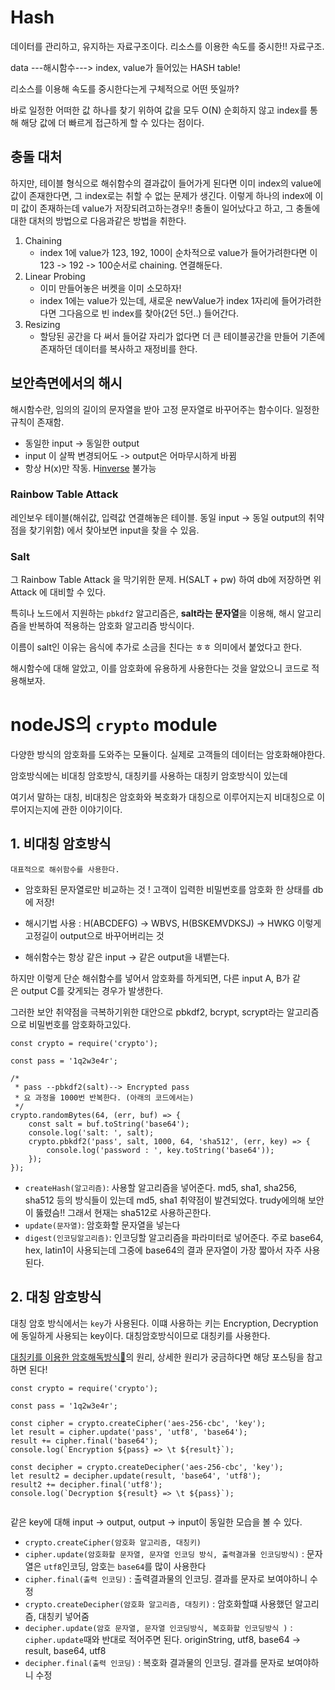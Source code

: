 # Hash

데이터를 관리하고, 유지하는 자료구조이다. 리소스를 이용한 속도를 중시한!! 자료구조.

data ---해시함수---> index, value가 들어있는 HASH table!

리소스를 이용해 속도를 중시한다는게 구체적으로 어떤 뜻일까?

바로 일정한 어떠한 값 하나를 찾기 위하여 값을 모두 O(N) 순회하지 않고 index를 통해 해당 값에 더 빠르게 접근하게 할 수 있다는 점이다.

## 충돌 대처

하지만, 테이블 형식으로 해쉬함수의 결과값이 들어가게 된다면 이미 index의 value에 값이 존재한다면, 그 index로는 취할 수 없는 문제가 생긴다. 이렇게 하나의 index에 이미 값이 존재하는데 value가 저장되려고하는경우!! 충돌이 일어났다고 하고, 그 충돌에 대한 대처의 방법으로 다음과같은 방법을 취한다.

1. Chaining
    - index 1에 value가 123, 192, 100이 순차적으로 value가 들어가려한다면 이 123 -> 192 -> 100순서로 chaining. 연결해둔다.
2. Linear Probing
    - 이미 만들어놓은 버켓을 이미 소모하자!
    - index 1에는 value가 있는데, 새로운 newValue가 index 1자리에 들어가려한다면 그다음으로 빈 index를 찾아(2던 5던..) 들어간다.
3. Resizing
    - 할당된 공간을 다 써서 들어갈 자리가 없다면 더 큰 테이블공간을 만들어 기존에 존재하던 데이터를 복사하고 재정비를 한다.

## 보안측면에서의 해시

해시함수란, 임의의 길이의 문자열을 받아 고정 문자열로 바꾸어주는 함수이다. 일정한 규칙이 존재함.

-   동일한 input -> 동일한 output
-   input 이 살짝 변경되어도 -> output은 어마무시하게 바뀜
-   항상 H(x)만 작동. H[inverse](x) 불가능

### Rainbow Table Attack

레인보우 테이블(해쉬값, 입력값 연결해놓은 테이블. 동일 input -> 동일 output의 취약점을 찾기위함) 에서 찾아보면 input을 찾을 수 있음.

### Salt

그 Rainbow Table Attack 을 막기위한 문제. H(SALT + pw) 하여 db에 저장하면 위 Attack 에 대비할 수 있다.

특히나 노드에서 지원하는 `pbkdf2` 알고리즘은, **salt라는 문자열**을 이용해, 해시 알고리즘을 반복하여 적용하는 암호화 알고리즘 방식이다.

이름이 salt인 이유는 음식에 추가로 소금을 친다는 ㅎㅎ 의미에서 붙었다고 한다.

해시함수에 대해 알았고, 이를 암호화에 유용하게 사용한다는 것을 알았으니 코드로 적용해보자.

# nodeJS의 `crypto` module

다양한 방식의 암호화를 도와주는 모듈이다. 실제로 고객들의 데이터는 암호화해야한다.

암호방식에는 비대칭 암호방식, 대칭키를 사용하는 대칭키 암호방식이 있는데

여기서 말하는 대칭, 비대칭은 암호화와 복호화가 대칭으로 이루어지는지 비대칭으로 이루어지는지에 관한 이야기이다.

## 1. 비대칭 암호방식

    대표적으로 해쉬함수를 사용한다.

-   암호화된 문자열로만 비교하는 것 ! 고객이 입력한 비밀번호를 암호화 한 상태를 db에 저장!
-   해시기법 사용 : H(ABCDEFG) -> WBVS, H(BSKEMVDKSJ) -> HWKG 이렇게 고정길이 output으로 바꾸어버리는 것

-   해쉬함수는 항상 같은 input -> 같은 output을 내뱉는다.

하지만 이렇게 단순 해쉬함수를 넣어서 암호화를 하게되면, 다른 input A, B가 같은 output C를 갖게되는 경우가 발생한다.

그러한 보안 취약점을 극복하기위한 대안으로 pbkdf2, bcrypt, scrypt라는 알고리즘으로 비밀번호를 암호화하고있다.

```
const crypto = require('crypto');

const pass = '1q2w3e4r';

/*
 * pass --pbkdf2(salt)--> Encrypted pass
 * 요 과정을 1000번 반복한다. (아래의 코드에서는)
 */
crypto.randomBytes(64, (err, buf) => {
	const salt = buf.toString('base64');
	console.log('salt: ', salt);
	crypto.pbkdf2('pass', salt, 1000, 64, 'sha512', (err, key) => {
		console.log('password : ', key.toString('base64'));
	});
});
```

-   `createHash(알고리즘)`: 사용할 알고리즘을 넣어준다. md5, sha1, sha256, sha512 등의 방식들이 있는데 md5, sha1 취약점이 발견되었다. trudy에의해 보안이 뚫렸슴!! 그래서 현재는 sha512로 사용하곤한다.
-   `update(문자열)`: 암호화할 문자열을 넣는다
-   `digest(인코딩알고리즘)`: 인코딩할 알고리즘을 파라미터로 넣어준다. 주로 base64, hex, latin1이 사용되는데 그중에 base64의 결과 문자열이 가장 짧아서 자주 사용된다.

## 2. 대칭 암호방식

대칭 암호 방식에서는 `key`가 사용된다. 이떄 사용하는 키는 Encryption, Decryption에 동일하게 사용되는 key이다. 대칭암호방식이므로 대칭키를 사용한다.

[대칭키를 이용한 암호해독방식🔗](https://pongsoyun.tistory.com/112)의 원리, 상세한 원리가 궁금하다면 해당 포스팅을 참고하면 된다!

```
const crypto = require('crypto');

const pass = '1q2w3e4r';

const cipher = crypto.createCipher('aes-256-cbc', 'key');
let result = cipher.update('pass', 'utf8', 'base64');
result += cipher.final('base64');
console.log(`Encryption ${pass} => \t ${result}`);

const decipher = crypto.createDecipher('aes-256-cbc', 'key');
let result2 = decipher.update(result, 'base64', 'utf8');
result2 += decipher.final('utf8');
console.log(`Decryption ${result} => \t ${pass}`);


```

같은 key에 대해 input -> output, output -> input이 동일한 모습을 볼 수 있다.

-   `crypto.createCipher(암호화 알고리즘, 대칭키)`
-   `cipher.update(암호화할 문자열, 문자열 인코딩 방식, 출력결과물 인코딩방식)` : 문자열은 `utf8`인코딩, 암호는 `base64`를 많이 사용한다
-   `cipher.final(출력 인코딩)` : 출력결과물의 인코딩. 결과를 문자로 보여야하니 수정
-   `crypto.createDecipher(암호화 알고리즘, 대칭키)` : 암호화할떄 사용했던 알고리즘, 대칭키 넣어줌
-   `decipher.update(암호 문자열, 문자열 인코딩방식, 복호화할 인코딩방식 )` : `cipher.update`때와 반대로 적어주면 된다. originString, utf8, base64 -> result, base64, utf8
-   `decipher.final(출력 인코딩)` : 복호화 결과물의 인코딩. 결과를 문자로 보여야하니 수정
